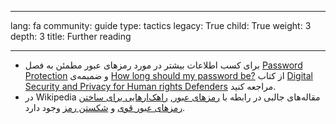

---

lang: fa
community: guide
type: tactics
legacy: True
child: True
weight: 3
depth: 3
title: Further reading

---

- برای کسب اطلاعات بیشتر در مورد رمزهای عبور مطمئن به فصل [Password Protection](http://www.frontlinedefenders.org/manual/en/esecman/chapter2_2.html) و ضمیمه‌ی [How long should my password be?](http://www.frontlinedefenders.org/manual/en/esecman/appendix_d.html) از کتاب [Digital Security and Privacy for Human rights Defenders](http://www.frontlinedefenders.org/manual/en/esecman) مراجعه کنید.
- در Wikipedia مقاله‌های جالبی در رابطه با [رمزهای عبور](http://en.wikipedia.org/wiki/Password), [راهک‌ارهایی برای ساختن رمزهای عبور قوی](http://en.wikipedia.org/wiki/Password_strength) و [شکستن رمز](http://en.wikipedia.org/wiki/Password_cracking) وجود دارد.

